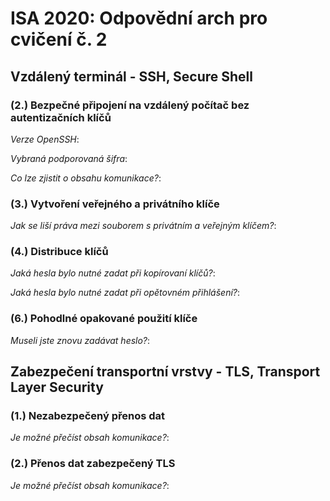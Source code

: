 # ISA 2020: Odpovědní arch pro cvičení č. 2

## Vzdálený terminál - SSH, Secure Shell

### (2.) Bezpečné připojení na vzdálený počítač bez autentizačních klíčů

*Verze OpenSSH*:

*Vybraná podporovaná šifra*:

*Co lze zjistit o obsahu komunikace?*:

### (3.) Vytvoření veřejného a privátního klíče

*Jak se liší práva mezi souborem s privátním a veřejným klíčem?*:

### (4.) Distribuce klíčů

*Jaká hesla bylo nutné zadat při kopírovaní klíčů?*:

*Jaká hesla bylo nutné zadat při opětovném přihlášení?*:

### (6.) Pohodlné opakované použití klíče

*Museli jste znovu zadávat heslo?*:

## Zabezpečení transportní vrstvy - TLS, Transport Layer Security

### (1.) Nezabezpečený přenos dat

*Je možné přečíst obsah komunikace?*:

### (2.) Přenos dat zabezpečený TLS

*Je možné přečíst obsah komunikace?*:
